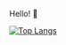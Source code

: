 Hello! 👋

[![Top Langs](https://github-readme-stats.vercel.app/api/top-langs/?username=krwg&layout=compact&theme=vision-friendly-black)](https://github.com/anuraghazra/github-readme-stats)
